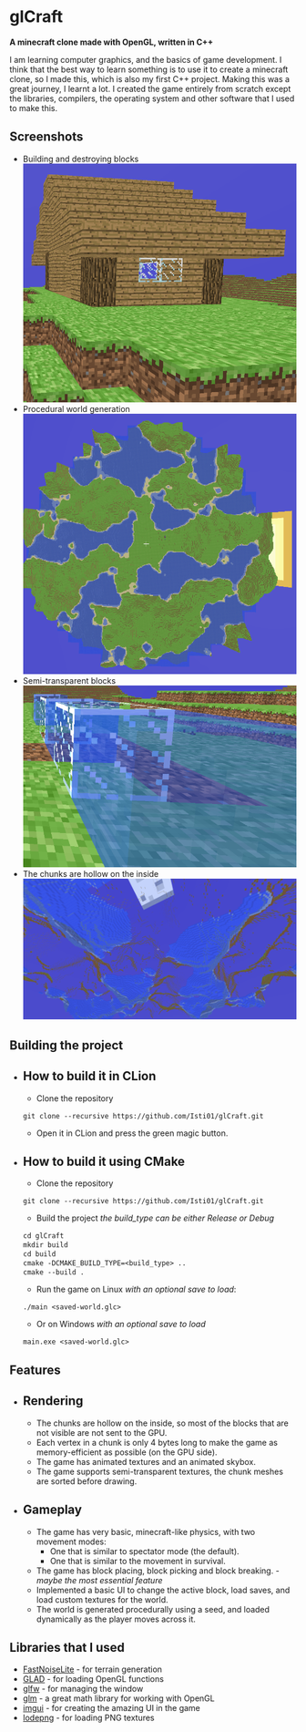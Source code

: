 # glCraft

**A minecraft clone made with OpenGL, written in C++**

I am learning computer graphics, and the basics of game development. I think that the best way to learn something is to
use it to create a minecraft clone, so I made this, which is also my first C++ project. Making this was a great journey,
I learnt a lot. I created the game entirely from scratch except the libraries, compilers, the operating system and other
software that I used to make this.

## Screenshots

- Building and destroying blocks
![Building and destroying blocks](./screenshots/building.png)
- Procedural world generation
![Procedural world generation](./screenshots/procedural-world-generation.png)
- Semi-transparent blocks
![Semi-transparent blocks](./screenshots/semi-transparent-blocks.png)
- The chunks are hollow on the inside
![The chunks are hollow on the inside](./screenshots/optimized-chunk-rendering.png)

## Building the project

- How to build it in CLion
  - 
    - Clone the repository
  ```shell
  git clone --recursive https://github.com/Isti01/glCraft.git
  ```

    - Open it in CLion and press the green magic button.

- How to build it using CMake
  - 
    - Clone the repository
  ```shell
  git clone --recursive https://github.com/Isti01/glCraft.git
  ```

    - Build the project *the build_type can be either Release or Debug*
  ```shell
  cd glCraft
  mkdir build
  cd build
  cmake -DCMAKE_BUILD_TYPE=<build_type> ..
  cmake --build .
  ```

    - Run the game on Linux *with an optional save to load*:
  ```shell
  ./main <saved-world.glc>
  ```

    - Or on Windows *with an optional save to load*
  ```batch
  main.exe <saved-world.glc>
  ```

## Features

- Rendering
  - 
    - The chunks are hollow on the inside, so most of the blocks that are not visible are not sent to the GPU.
    - Each vertex in a chunk is only 4 bytes long to make the game as memory-efficient as possible (on the GPU side).
    - The game has animated textures and an animated skybox.
    - The game supports semi-transparent textures, the chunk meshes are sorted before drawing.
- Gameplay
  - 
    - The game has very basic, minecraft-like physics, with two movement modes:
        - One that is similar to spectator mode (the default).
        - One that is similar to the movement in survival.
    - The game has block placing, block picking and block breaking. - *maybe the most essential feature*
    - Implemented a basic UI to change the active block, load saves, and load custom textures for the world.
    - The world is generated procedurally using a seed, and loaded dynamically as the player moves across it.

## Libraries that I used

- [FastNoiseLite](https://github.com/Auburn/FastNoiseLite) - for terrain generation
- [GLAD](https://github.com/Dav1dde/glad) - for loading OpenGL functions
- [glfw](https://github.com/glfw/glfw) - for managing the window
- [glm](https://github.com/g-truc/glm) - a great math library for working with OpenGL
- [imgui](https://github.com/ocornut/imgui) - for creating the amazing UI in the game
- [lodepng](https://github.com/lvandeve/lodepng) - for loading PNG textures

